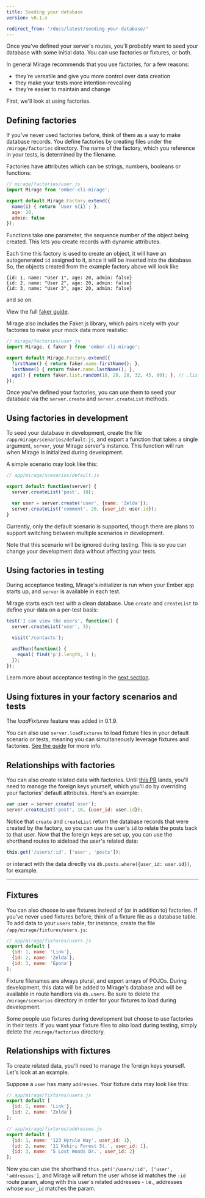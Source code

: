 ```yaml
---
title: Seeding your database
version: v0.1.x

redirect_from: "/docs/latest/seeding-your-database/"
---
```


Once you've defined your server's routes, you'll probably want to seed your database with some initial data. You can use factories or fixtures, or both. 

In general Mirage recommends that you use factories, for a few reasons:

  - they're versatile and give you more control over data creation
  - they make your tests more intention-revealing
  - they're easier to maintain and change

First, we'll look at using factories.

## Defining factories

If you've never used factories before, think of them as a way to make database records. You define factories by creating files under the `/mirage/factories` directory. The name of the factory, which you reference in your tests, is determined by the filename.

Factories have attributes which can be strings, numbers, booleans or functions:

```js
// mirage/factories/user.js
import Mirage from 'ember-cli-mirage';

export default Mirage.Factory.extend({
  name(i) { return `User ${i}`; },
  age: 20,
  admin: false
});
```

Functions take one parameter, the sequence number of the object being created. This lets you create records with dynamic attributes.

Each time this factory is used to create an object, it will have an autogenerated `id` assigned to it, since it will be inserted into the database. So, the objects created from the example factory above will look like

    {id: 1, name: "User 1", age: 20, admin: false}
    {id: 2, name: "User 2", age: 20, admin: false}
    {id: 3, name: "User 3", age: 20, admin: false}

and so on.

<aside class='Docs-page__aside'>
  <p>View the full <a href="../factories#using-fakerjs">faker guide</a>.</p>
</aside>

Mirage also includes the Faker.js library, which pairs nicely with your factories to make your mock data more realistic:

```js
// mirage/factories/user.js
import Mirage, { faker } from 'ember-cli-mirage';

export default Mirage.Factory.extend({
  firstName() { return faker.name.firstName(); },
  lastName() { return faker.name.lastName(); },
  age() { return faker.list.random(18, 20, 28, 32, 45, 60); }, // .list method added by Mirage
});
```

Once you've defined your factories, you can use them to seed your database via the `server.create` and `server.createList` methods.

## Using factories in development

To seed your database in development, create the file `/app/mirage/scenarios/default.js`, and export a function that takes a single argument, `server`, your Mirage server's instance. This function will run when Mirage is initialized during development.

A simple scenario may look like this:

```js
// app/mirage/scenarios/default.js

export default function(server) {
  server.createList('post', 10);

  var user = server.create('user', {name: 'Zelda'});
  server.createList('comment', 20, {user_id: user.id});
}
```

Currently, only the default scenario is supported, though there are plans to support switching between multiple scenarios in development.

Note that this scenario will be ignored during testing. This is so you can change your development data without affecting your tests.

## Using factories in testing

During acceptance testing, Mirage's initializer is run when your Ember app starts up, and `server` is available in each test.

Mirage starts each test with a clean database. Use `create` and `createList` to define your data on a per-test basis:

```js
test('I can view the users', function() {
  server.createList('user', 3);

  visit('/contacts');

  andThen(function() {
    equal( find('p').length, 3 );
  });
});
```

Learn more about acceptance testing in the [next section](../acceptance-testing).

## Using fixtures in your factory scenarios and tests

<aside class='Docs-page__aside'>
  <p>The <em>loadFixtures</em> feature was added in 0.1.9.</p>
</aside>

You can also use `server.loadFixtures` to load fixture files in your default scenario or tests, meaning you can simultaneously leverage fixtures and factories. [See the guide](../server-configuration/#loadFixtures) for more info.

## Relationships with factories

You can also create related data with factories. Until [this PR](https://github.com/samselikoff/ember-cli-mirage/pull/82) lands, you'll need to manage the foreign keys yourself, which you'll do by overriding your factories' default attributes. Here's an example:

```js
var user = server.create('user');
server.createList('post', 10, {user_id: user.id});
```

Notice that `create` and `createList` return the database records that were created by the factory, so you can use the user's `id` to relate the posts back to that user. Now that the foreign keys are set up, you can use the shorthand routes to sideload the user's related data:

```js
this.get('/users/:id', ['user', 'posts']);
```

or interact with the data directly via `db.posts.where({user_id: user.id})`, for example.

---


## Fixtures

You can also choose to use fixtures instead of (or in addition to) factories. If you've never used fixtures before, think of a fixture file as a database table. To add data to your `users` table, for instance, create the file `/app/mirage/fixtures/users.js`:

```js
// app/mirage/fixtures/users.js
export default [
  {id: 1, name: 'Link'},
  {id: 2, name: 'Zelda'},
  {id: 3, name: 'Epona'}
];
```

Fixture filenames are always plural, and export arrays of POJOs. During development, this data will be added to Mirage's database and will be available in route handlers via `db.users`. Be sure to delete the `/mirage/scenarios` directory in order for your fixtures to load during development.

Some people use fixtures during development but choose to use factories in their tests. If you want your fixture files to also load during testing, simply delete the `/mirage/factories` directory.

## Relationships with fixtures

To create related data, you'll need to manage the foreign keys yourself. Let's look at an example.

Suppose a `user` has many `addresses`. Your fixture data may look like this:

```js
// app/mirage/fixtures/users.js
export default [
  {id: 1, name: 'Link'},
  {id: 2, name: 'Zelda'}
];

// app/mirage/fixtures/addresses.js
export default [
  {id: 1, name: '123 Hyrule Way', user_id: 1},
  {id: 2, name: '11 Kokiri Forest St.', user_id: 1},
  {id: 3, name: '5 Lost Woods Dr.', user_id: 2}
];
```

Now you can use the shorthand `this.get('/users/:id', ['user', 'addresses']`, and Mirage will return the user whose id matches the `:id` route param, along with this user's related addresses - i.e., addresses whose `user_id` matches the param.

